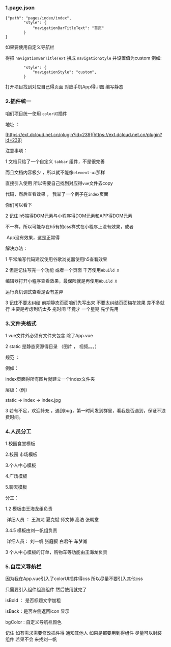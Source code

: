 ### 1.page.json



	{"path": "pages/index/index",
			"style": {
				"navigationBarTitleText": "首页"
			}
	}

如果要使用自定义导航栏 

得把 `navigationBarTitleText` 换成 `navigationStyle` 并设置值为custom 
例如:

			"style": {
	        	"navigationStyle": "custom",
			}
打开项目找到对应自己得页面 对应手机App得UI图 编写静态

### 2.插件统一

咱们项目统一使用 `colorUI`插件 

地址 ：

[https://ext.dcloud.net.cn/plugin?id=239](https://ext.dcloud.net.cn/plugin?id=239)

注意事项：

1 文档只给了一个自定义 `tabbar` 组件，不是很完善 

而且文档内容极少 ，所以就不能像`element-ui`那样

直接引入使用 所以需要自己找到对应得`vue`文件去copy

代码，然后查看效果 ， 我举了一个例子在`index`页面

你们可以看下

2 记住 h5端得DOM元素与小程序得DOM元素和APP得DOM元素

   不一样，所以可能存在h5有的css样式在小程序上没有效果，或者        	  

​    App没有效果，这是正常得

解决办法：

1 平常编写代码建议使用谷歌浏览器使用h5查看效果

2  但是记住写完一个功能 或者一个页面 千万使用`Hbuild X`

编辑器打开小程序查看效果，最保险就是再使用`Hbuild X`

运行真机调式查看是否有差异

3 记住不要太纠结 前期静态页面咱们先写出来 不要太纠结页面梅花效果 差不多就行 主要是考虑到坑太多 拖时间 毕竟才 一个星期 先学先用 

### 3.文件夹格式

1 vue文件外必须有文件夹包含 除了App.vue

2 static 是静态资源得目录 （图片 ， 视频。。。）

  规范 ：

  例如：

  index页面得所有图片就建立一个index文件夹

  层级：（例）

   static -> index -> index.jpg

3 若有不足，欢迎补充 ，遇到bug，第一时间发到群里，看我是否遇到，保证不浪费时间。



### 4.人员分工

1.校园食堂模板     

2.校园 市场模板

3.个人中心模板

4.广场模板

5.聊天模板



分工：

1.2 模板由王海龙组负责 

​       详细人员 ： 王海龙 夏克斌 师文博 高浩 张朝堂

3.4.5 模板由刘一帆组负责

​	详细人员： 刘一帆 张庭叙 白君午 车梦肖

3 个人中心模板的订单，购物车等功能由王海龙负责



### 5.自定义导航栏

因为我在App.vue引入了colorUI插件得css 所以尽量不要引入其他css

只需要引入组件组测组件 然后使用就完了

isBold ： 是否标题文字加粗

isBack：是否左侧返回icon 显示

bgColor : 自定义导航栏颜色

记住 如有需求需要修改插件得 通知其他人 如果是都要用到得组件 尽量可以封装组件 若果不会 来找刘一帆